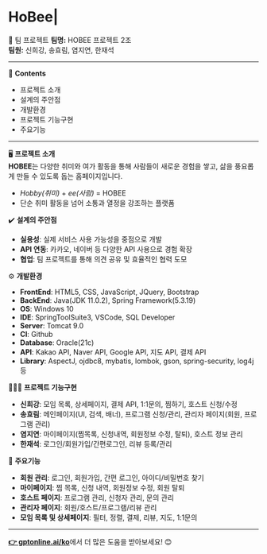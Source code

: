# HoBee|
📣 팀 프로젝트
**팀명:** HOBEE 프로젝트 2조  
**팀원:** 신희강, 송효림, 염지연, 한재석  

---

📖 **Contents**  
- 프로젝트 소개  
- 설계의 주안점  
- 개발환경  
- 프로젝트 기능구현  
- 주요기능  

---

🖥️ **프로젝트 소개**  
**HOBEE**는 다양한 취미와 여가 활동을 통해 사람들이 새로운 경험을 쌓고, 삶을 풍요롭게 만들 수 있도록 돕는 홈페이지입니다.  
- *Hobby(취미)* + *ee(사람)* = HOBEE  
- 단순 취미 활동을 넘어 소통과 열정을 강조하는 플랫폼  

✔️ **설계의 주안점**  
- **실용성**: 실제 서비스 사용 가능성을 중점으로 개발  
- **API 연동**: 카카오, 네이버 등 다양한 API 사용으로 경험 확장  
- **협업**: 팀 프로젝트를 통해 의견 공유 및 효율적인 협력 도모  

⚙️ **개발환경**  
- **FrontEnd**: HTML5, CSS, JavaScript, JQuery, Bootstrap  
- **BackEnd**: Java(JDK 11.0.2), Spring Framework(5.3.19)  
- **OS**: Windows 10  
- **IDE**: SpringToolSuite3, VSCode, SQL Developer  
- **Server**: Tomcat 9.0  
- **CI**: Github  
- **Database**: Oracle(21c)  
- **API**: Kakao API, Naver API, Google API, 지도 API, 결제 API  
- **Library**: AspectJ, ojdbc8, mybatis, lombok, gson, spring-security, log4j 등  

🧑‍🤝‍🧑 **프로젝트 기능구현**  
- **신희강**: 모임 목록, 상세페이지, 결제 API, 1:1문의, 찜하기, 호스트 신청/수정  
- **송효림**: 메인페이지(UI, 검색, 배너), 프로그램 신청/관리, 관리자 페이지(회원, 프로그램 관리)  
- **염지연**: 마이페이지(찜목록, 신청내역, 회원정보 수정, 탈퇴), 호스트 정보 관리  
- **한재석**: 로그인/회원가입/간편로그인, 리뷰 등록/관리  

📌 **주요기능**  
- **회원 관리**: 로그인, 회원가입, 간편 로그인, 아이디/비밀번호 찾기  
- **마이페이지**: 찜 목록, 신청 내역, 회원정보 수정, 회원 탈퇴  
- **호스트 페이지**: 프로그램 관리, 신청자 관리, 문의 관리  
- **관리자 페이지**: 회원/호스트/프로그램/리뷰 관리  
- **모임 목록 및 상세페이지**: 필터, 정렬, 결제, 리뷰, 지도, 1:1문의  

---

[**👉 gptonline.ai/ko**](https://gptonline.ai/ko/)에서 더 많은 도움을 받아보세요! 😊

